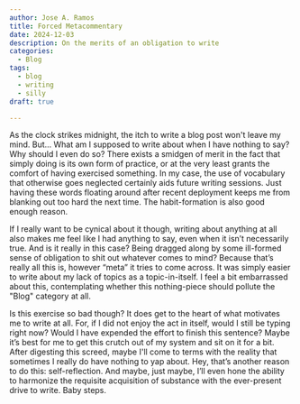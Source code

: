 ```yaml
---
author: Jose A. Ramos
title: Forced Metacommentary
date: 2024-12-03
description: On the merits of an obligation to write
categories:
  - Blog
tags:
  - blog
  - writing
  - silly
draft: true

---
```


As the clock strikes midnight, the itch to write a blog post won't leave my mind. But... What am I supposed to write about when I have nothing to say? Why should I even do so? There exists a smidgen of merit in the fact that simply doing is its own form of practice, or at the very least grants the comfort of having exercised something. In my case, the use of vocabulary that otherwise goes neglected certainly aids future writing sessions. Just having these words floating around after recent deployment keeps me from blanking out too hard the next time. The habit-formation is also good enough reason. 

If I really want to be cynical about it though, writing about anything at all also makes me feel like I had anything to say, even when it isn’t necessarily true. And is it really in this case? Being dragged along by some ill-formed sense of obligation to shit out whatever comes to mind? Because that’s really all this is, however “meta” it tries to come across. It was simply easier to write about my lack of topics as a topic-in-itself. I feel a bit embarrassed about this, contemplating whether this nothing-piece should pollute the "Blog" category at all.

Is this exercise so bad though? It does get to the heart of what motivates me to write at all. For, if I did not enjoy the act in itself, would I still be typing right now? Would I have expended the effort to finish this sentence? Maybe it’s best for me to get this crutch out of my system and sit on it for a bit. After digesting this screed, maybe I'll come to terms with the reality that sometimes I really do have nothing to yap about. Hey, that’s another reason to do this: self-reflection. And maybe, just maybe, I’ll even hone the ability to harmonize the requisite acquisition of substance with the ever-present drive to write. Baby steps.